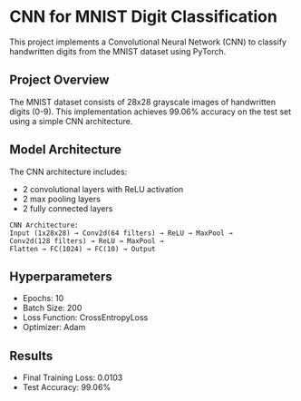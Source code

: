 # CNN for MNIST Digit Classification

This project implements a Convolutional Neural Network (CNN) to classify handwritten digits from the MNIST dataset using PyTorch.

## Project Overview

The MNIST dataset consists of 28x28 grayscale images of handwritten digits (0-9). This implementation achieves 99.06% accuracy on the test set using a simple CNN architecture.

## Model Architecture

The CNN architecture includes:
- 2 convolutional layers with ReLU activation
- 2 max pooling layers
- 2 fully connected layers

```
CNN Architecture:
Input (1x28x28) → Conv2d(64 filters) → ReLU → MaxPool → 
Conv2d(128 filters) → ReLU → MaxPool → 
Flatten → FC(1024) → FC(10) → Output
```

## Hyperparameters

- Epochs: 10
- Batch Size: 200
- Loss Function: CrossEntropyLoss
- Optimizer: Adam

## Results

- Final Training Loss: 0.0103
- Test Accuracy: 99.06%
